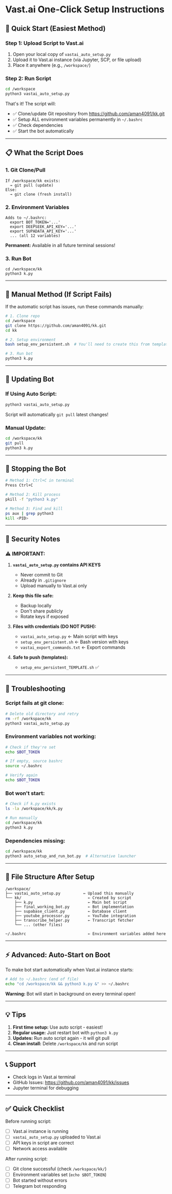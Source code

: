 # Vast.ai One-Click Setup Instructions

## 🚀 Quick Start (Easiest Method)

### Step 1: Upload Script to Vast.ai

1. Open your local copy of `vastai_auto_setup.py`
2. Upload it to Vast.ai instance (via Jupyter, SCP, or file upload)
3. Place it anywhere (e.g., `/workspace/`)

### Step 2: Run Script

```bash
cd /workspace
python3 vastai_auto_setup.py
```

That's it! The script will:
- ✅ Clone/update Git repository from https://github.com/aman4091/kk.git
- ✅ Setup ALL environment variables permanently in `~/.bashrc`
- ✅ Check dependencies
- ✅ Start the bot automatically

---

## 📋 What the Script Does

### 1. Git Clone/Pull
```
If /workspace/kk exists:
  → git pull (update)
Else:
  → git clone (fresh install)
```

### 2. Environment Variables
```
Adds to ~/.bashrc:
  export BOT_TOKEN='...'
  export DEEPSEEK_API_KEY='...'
  export SUPADATA_API_KEY='...'
  ... (all 12 variables)
```

**Permanent:** Available in all future terminal sessions!

### 3. Run Bot
```
cd /workspace/kk
python3 k.py
```

---

## 🔧 Manual Method (If Script Fails)

If the automatic script has issues, run these commands manually:

```bash
# 1. Clone repo
cd /workspace
git clone https://github.com/aman4091/kk.git
cd kk

# 2. Setup environment
bash setup_env_persistent.sh  # You'll need to create this from template

# 3. Run bot
python3 k.py
```

---

## 🔄 Updating Bot

### If Using Auto Script:
```bash
python3 vastai_auto_setup.py
```
Script will automatically `git pull` latest changes!

### Manual Update:
```bash
cd /workspace/kk
git pull
python3 k.py
```

---

## 🛑 Stopping the Bot

```bash
# Method 1: Ctrl+C in terminal
Press Ctrl+C

# Method 2: Kill process
pkill -f "python3 k.py"

# Method 3: Find and kill
ps aux | grep python3
kill <PID>
```

---

## 🔐 Security Notes

### ⚠️ IMPORTANT:

1. **`vastai_auto_setup.py` contains API KEYS**
   - Never commit to Git
   - Already in `.gitignore`
   - Upload manually to Vast.ai only

2. **Keep this file safe:**
   - Backup locally
   - Don't share publicly
   - Rotate keys if exposed

3. **Files with credentials (DO NOT PUSH):**
   - `vastai_auto_setup.py` ← Main script with keys
   - `setup_env_persistent.sh` ← Bash version with keys
   - `vastai_export_commands.txt` ← Export commands

4. **Safe to push (templates):**
   - `setup_env_persistent_TEMPLATE.sh` ✅

---

## 🐛 Troubleshooting

### Script fails at git clone:
```bash
# Delete old directory and retry
rm -rf /workspace/kk
python3 vastai_auto_setup.py
```

### Environment variables not working:
```bash
# Check if they're set
echo $BOT_TOKEN

# If empty, source bashrc
source ~/.bashrc

# Verify again
echo $BOT_TOKEN
```

### Bot won't start:
```bash
# Check if k.py exists
ls -la /workspace/kk/k.py

# Run manually
cd /workspace/kk
python3 k.py
```

### Dependencies missing:
```bash
cd /workspace/kk
python3 auto_setup_and_run_bot.py  # Alternative launcher
```

---

## 📂 File Structure After Setup

```
/workspace/
├── vastai_auto_setup.py          ← Upload this manually
└── kk/                             ← Created by script
    ├── k.py                        ← Main bot script
    ├── final_working_bot.py        ← Bot implementation
    ├── supabase_client.py          ← Database client
    ├── youtube_processor.py        ← YouTube integration
    ├── transcribe_helper.py        ← Transcript fetcher
    └── ... (other files)

~/.bashrc                           ← Environment variables added here
```

---

## ⚡ Advanced: Auto-Start on Boot

To make bot start automatically when Vast.ai instance starts:

```bash
# Add to ~/.bashrc (end of file)
echo "cd /workspace/kk && python3 k.py &" >> ~/.bashrc
```

**Warning:** Bot will start in background on every terminal open!

---

## 💡 Tips

1. **First time setup:** Use auto script - easiest!
2. **Regular usage:** Just restart bot with `python3 k.py`
3. **Updates:** Run auto script again - it will git pull
4. **Clean install:** Delete `/workspace/kk` and run script

---

## 📞 Support

- Check logs in Vast.ai terminal
- GitHub Issues: https://github.com/aman4091/kk/issues
- Jupyter terminal for debugging

---

## ✅ Quick Checklist

Before running script:
- [ ] Vast.ai instance is running
- [ ] `vastai_auto_setup.py` uploaded to Vast.ai
- [ ] API keys in script are correct
- [ ] Network access available

After running script:
- [ ] Git clone successful (check `/workspace/kk/`)
- [ ] Environment variables set (`echo $BOT_TOKEN`)
- [ ] Bot started without errors
- [ ] Telegram bot responding
